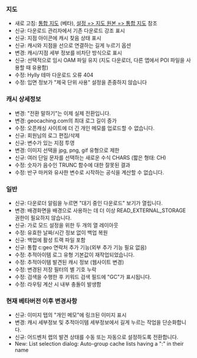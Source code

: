 ### 지도
- 새로 고침: [통합 지도](https://github.com/cgeo/cgeo/wiki/UnifiedMap) (베타), [설정 => 지도 원본 => 통합 지도](cgeo-setting://featureSwitch_useUnifiedMap) 참조
- 신규: 다운로드 관리자에서 기존 다운로드 강조 표시
- 신규: 지점 아이콘에 캐시 찾음 상태 표시
- 신규: 캐시와 지점을 선으로 연결하는 길게 누르기 옵션
- 변경: 캐시/지점 세부 정보를 비차단 방식으로 표시
- 신규: 선택적으로 임시 OAM 파일 유지 (지도 다운로더, 다른 앱에서 POI 파일을 사용할 때 유용함)
- 수정: Hylly 테마 다운로드 오류 404
- 수정: 입면 정보가 "제국 단위 사용" 설정을 존중하지 않습니다

### 캐시 상세정보
- 변경: "전환 말하기"는 이제 실제 전환입니다.
- 변경: geocaching.com의 최대 로그 길이 증가
- 수정: 오픈캐싱 사이트에 더 긴 개인 메모를 업로드할 수 없습니다.
- 신규: 회원님의 로그 편집/삭제
- 신규: 변수가 있는 지점 투영
- 변경: 이미지 선택을 jpg, png, gif 유형으로 제한
- 신규: 여러 단일 문자를 선택하는 새로운 수식 CHARS (짧은 형태: CH)
- 수정: 숫자가 음수인 TRUNC 함수에 대한 잘못된 결과
- 수정: 반구 마커와 유사한 변수로 시작하는 공식을 계산할 수 없습니다.

### 일반
- 신규: 다운로더 알림을 누르면 "대기 중인 다운로드" 보기가 열립니다.
- 변경: 배경화면을 배경으로 사용하는 데 더 이상 READ_EXTERNAL_STORAGE 권한이 필요하지 않습니다.
- 신규: 가로 모드 설정을 위한 두 개의 열 레이아웃
- 수정: 유효한 날짜/시간 정보 없이 백업 복원
- 신규: 백업에 활성 트랙 파일 포함
- 신규: 통합 c:geo 연락처 추가 기능(외부 추가 기능 필요 없음)
- 수정: 추적아이템 로그 유형 기본값이 재작업되었습니다.
- 수정: 추적아이템 발견된 캐시 정보 (웹사이트 변경)
- 수정: 변경된 저장 필터의 별 기호 누락
- 수정: 검색을 수행한 후 키워드 검색 필드에 "GC"가 표시됩니다.
- 수정: 라우팅 계산 시 내부 충돌이 발생함

### 현재 베타버전 이후 변경사항
- 신규: 이미지 탭의 "개인 메모"에 링크된 이미지 표시
- 변경: 캐시 세부정보 및 추적아이템 세부정보에서 길게 누르는 작업을 단순화합니다.
- 신규: 어드벤처 랩의 발견 상태를 수동 또는 자동으로 설정하도록 전환합니다.
- New: List selection dialog: Auto-group cache lists having a ":" in their name
